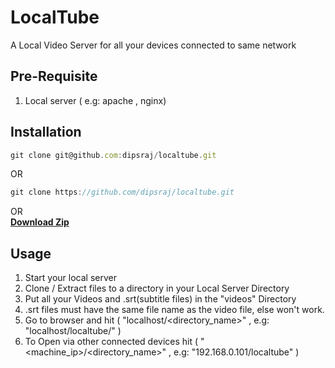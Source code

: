 # LocalTube
A Local Video Server for all your devices connected to same network

## Pre-Requisite
1. Local server ( e.g: apache , nginx)

## Installation
```javascript
git clone git@github.com:dipsraj/localtube.git
```
OR
```javascript
git clone https://github.com/dipsraj/localtube.git
```
OR <br/>
[**Download Zip**](https://github.com/dipsraj/localtube/archive/master.zip "Download Zip and Extract") 

## Usage
1. Start your local server
2. Clone / Extract files to a directory in your Local Server Directory
3. Put all your Videos and .srt(subtitle files) in the "videos" Directory
4. .srt files must have the same file name as the video file, else won't work.
5. Go to browser and hit ( "localhost/<directory_name>" , e.g: "localhost/localtube/" )
6. To Open via other connected devices hit ( "<machine_ip>/<directory_name>" , e.g: "192.168.0.101/localtube" )
